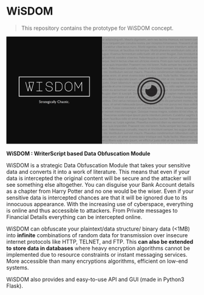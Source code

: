 # WiSDOM

> This repository contains the prototype for WiSDOM concept. 

![](docs/bannerblack.png)

**WiSDOM : WriterScript based Data Obfuscation Module**

WiSDOM is a strategic Data Obfuscation Module that takes your sensitive data and converts it into a work of literature.
This means that even if your data is intercepted the original content will be secure and the attacker will see something else altogether. You can disguise your Bank Account details as a chapter from Harry Potter and no one would be the wiser.
Even if your sensitive data is intercepted chances are that it will be ignored due to its innocuous appearance. With the increasing use of cyberspace, everything is online and thus accessible to attackers. From Private messages to Financial Details everything can be intercepted online.

WiSDOM can obfuscate your plaintext/data structure/ binary data (<1MB) into **infinite** combinations of random data for transmission over insecure internet protocols like HTTP, TELNET, and FTP. This **can also be extended to store data in databases** where heavy encryption algorithms cannot be implemented due to resource constraints or instant messaging services. More accessible than many encryptions algorithms, efficient on low-end systems.

WiSDOM also provides and easy-to-use API and GUI (made in Python3 Flask).
